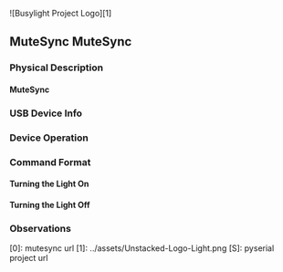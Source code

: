 ![Busylight Project Logo][1]

## MuteSync MuteSync

### Physical Description

#### MuteSync

### USB Device Info

### Device Operation

### Command Format

#### Turning the Light On

#### Turning the Light Off

### Observations


[0]: mutesync url
[1]: ../assets/Unstacked-Logo-Light.png
[S]: pyserial project url
